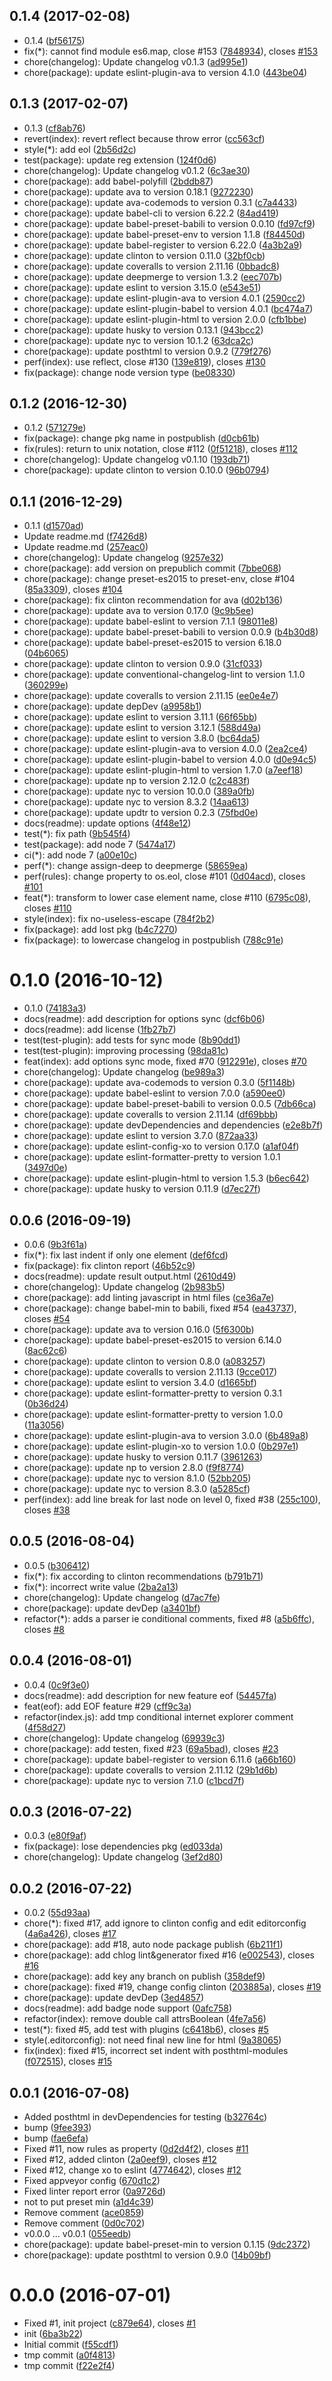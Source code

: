 <a name="0.1.4"></a>
## 0.1.4 (2017-02-08)

* 0.1.4 ([bf56175](https://github.com/gitscrum/posthtml-beautify/commit/bf56175))
* fix(*): cannot find module es6.map, close #153 ([7848934](https://github.com/gitscrum/posthtml-beautify/commit/7848934)), closes [#153](https://github.com/gitscrum/posthtml-beautify/issues/153)
* chore(changelog): Update changelog v0.1.3 ([ad995e1](https://github.com/gitscrum/posthtml-beautify/commit/ad995e1))
* chore(package): update eslint-plugin-ava to version 4.1.0 ([443be04](https://github.com/gitscrum/posthtml-beautify/commit/443be04))



<a name="0.1.3"></a>
## 0.1.3 (2017-02-07)

* 0.1.3 ([cf8ab76](https://github.com/gitscrum/posthtml-beautify/commit/cf8ab76))
* revert(index): revert reflect because throw error ([cc563cf](https://github.com/gitscrum/posthtml-beautify/commit/cc563cf))
* style(*): add eol ([2b56d2c](https://github.com/gitscrum/posthtml-beautify/commit/2b56d2c))
* test(package): update reg extension ([124f0d6](https://github.com/gitscrum/posthtml-beautify/commit/124f0d6))
* chore(changelog): Update changelog v0.1.2 ([6c3ae30](https://github.com/gitscrum/posthtml-beautify/commit/6c3ae30))
* chore(package): add babel-polyfill ([2bddb87](https://github.com/gitscrum/posthtml-beautify/commit/2bddb87))
* chore(package): update ava to version 0.18.1 ([9272230](https://github.com/gitscrum/posthtml-beautify/commit/9272230))
* chore(package): update ava-codemods to version 0.3.1 ([c7a4433](https://github.com/gitscrum/posthtml-beautify/commit/c7a4433))
* chore(package): update babel-cli to version 6.22.2 ([84ad419](https://github.com/gitscrum/posthtml-beautify/commit/84ad419))
* chore(package): update babel-preset-babili to version 0.0.10 ([fd97cf9](https://github.com/gitscrum/posthtml-beautify/commit/fd97cf9))
* chore(package): update babel-preset-env to version 1.1.8 ([f84450d](https://github.com/gitscrum/posthtml-beautify/commit/f84450d))
* chore(package): update babel-register to version 6.22.0 ([4a3b2a9](https://github.com/gitscrum/posthtml-beautify/commit/4a3b2a9))
* chore(package): update clinton to version 0.11.0 ([32bf0cb](https://github.com/gitscrum/posthtml-beautify/commit/32bf0cb))
* chore(package): update coveralls to version 2.11.16 ([0bbadc8](https://github.com/gitscrum/posthtml-beautify/commit/0bbadc8))
* chore(package): update deepmerge to version 1.3.2 ([eec707b](https://github.com/gitscrum/posthtml-beautify/commit/eec707b))
* chore(package): update eslint to version 3.15.0 ([e543e51](https://github.com/gitscrum/posthtml-beautify/commit/e543e51))
* chore(package): update eslint-plugin-ava to version 4.0.1 ([2590cc2](https://github.com/gitscrum/posthtml-beautify/commit/2590cc2))
* chore(package): update eslint-plugin-babel to version 4.0.1 ([bc474a7](https://github.com/gitscrum/posthtml-beautify/commit/bc474a7))
* chore(package): update eslint-plugin-html to version 2.0.0 ([cfb1bbe](https://github.com/gitscrum/posthtml-beautify/commit/cfb1bbe))
* chore(package): update husky to version 0.13.1 ([943bcc2](https://github.com/gitscrum/posthtml-beautify/commit/943bcc2))
* chore(package): update nyc to version 10.1.2 ([63dca2c](https://github.com/gitscrum/posthtml-beautify/commit/63dca2c))
* chore(package): update posthtml to version 0.9.2 ([779f276](https://github.com/gitscrum/posthtml-beautify/commit/779f276))
* perf(index): use reflect, close #130 ([139e819](https://github.com/gitscrum/posthtml-beautify/commit/139e819)), closes [#130](https://github.com/gitscrum/posthtml-beautify/issues/130)
* fix(package): change node version type ([be08330](https://github.com/gitscrum/posthtml-beautify/commit/be08330))



<a name="0.1.2"></a>
## 0.1.2 (2016-12-30)

* 0.1.2 ([571279e](https://github.com/gitscrum/posthtml-beautify/commit/571279e))
* fix(package): change pkg name in postpublish ([d0cb61b](https://github.com/gitscrum/posthtml-beautify/commit/d0cb61b))
* fix(rules): return to unix notation, close #112 ([0f51218](https://github.com/gitscrum/posthtml-beautify/commit/0f51218)), closes [#112](https://github.com/gitscrum/posthtml-beautify/issues/112)
* chore(changelog): Update changelog v0.1.10 ([193db71](https://github.com/gitscrum/posthtml-beautify/commit/193db71))
* chore(package): update clinton to version 0.10.0 ([96b0794](https://github.com/gitscrum/posthtml-beautify/commit/96b0794))



<a name="0.1.1"></a>
## 0.1.1 (2016-12-29)

* 0.1.1 ([d1570ad](https://github.com/gitscrum/posthtml-beautify/commit/d1570ad))
* Update readme.md ([f7426d8](https://github.com/gitscrum/posthtml-beautify/commit/f7426d8))
* Update readme.md ([257eac0](https://github.com/gitscrum/posthtml-beautify/commit/257eac0))
* chore(changelog): Update changelog ([9257e32](https://github.com/gitscrum/posthtml-beautify/commit/9257e32))
* chore(package): add version on prepublich commit ([7bbe068](https://github.com/gitscrum/posthtml-beautify/commit/7bbe068))
* chore(package): change preset-es2015 to preset-env, close #104 ([85a3309](https://github.com/gitscrum/posthtml-beautify/commit/85a3309)), closes [#104](https://github.com/gitscrum/posthtml-beautify/issues/104)
* chore(package): fix clinton recommendation for ava ([d02b136](https://github.com/gitscrum/posthtml-beautify/commit/d02b136))
* chore(package): update ava to version 0.17.0 ([9c9b5ee](https://github.com/gitscrum/posthtml-beautify/commit/9c9b5ee))
* chore(package): update babel-eslint to version 7.1.1 ([98011e8](https://github.com/gitscrum/posthtml-beautify/commit/98011e8))
* chore(package): update babel-preset-babili to version 0.0.9 ([b4b30d8](https://github.com/gitscrum/posthtml-beautify/commit/b4b30d8))
* chore(package): update babel-preset-es2015 to version 6.18.0 ([04b6065](https://github.com/gitscrum/posthtml-beautify/commit/04b6065))
* chore(package): update clinton to version 0.9.0 ([31cf033](https://github.com/gitscrum/posthtml-beautify/commit/31cf033))
* chore(package): update conventional-changelog-lint to version 1.1.0 ([360299e](https://github.com/gitscrum/posthtml-beautify/commit/360299e))
* chore(package): update coveralls to version 2.11.15 ([ee0e4e7](https://github.com/gitscrum/posthtml-beautify/commit/ee0e4e7))
* chore(package): update depDev ([a9958b1](https://github.com/gitscrum/posthtml-beautify/commit/a9958b1))
* chore(package): update eslint to version 3.11.1 ([66f65bb](https://github.com/gitscrum/posthtml-beautify/commit/66f65bb))
* chore(package): update eslint to version 3.12.1 ([588d49a](https://github.com/gitscrum/posthtml-beautify/commit/588d49a))
* chore(package): update eslint to version 3.8.0 ([bc64da5](https://github.com/gitscrum/posthtml-beautify/commit/bc64da5))
* chore(package): update eslint-plugin-ava to version 4.0.0 ([2ea2ce4](https://github.com/gitscrum/posthtml-beautify/commit/2ea2ce4))
* chore(package): update eslint-plugin-babel to version 4.0.0 ([d0e94c5](https://github.com/gitscrum/posthtml-beautify/commit/d0e94c5))
* chore(package): update eslint-plugin-html to version 1.7.0 ([a7eef18](https://github.com/gitscrum/posthtml-beautify/commit/a7eef18))
* chore(package): update np to version 2.12.0 ([c2c483f](https://github.com/gitscrum/posthtml-beautify/commit/c2c483f))
* chore(package): update nyc to version 10.0.0 ([389a0fb](https://github.com/gitscrum/posthtml-beautify/commit/389a0fb))
* chore(package): update nyc to version 8.3.2 ([14aa613](https://github.com/gitscrum/posthtml-beautify/commit/14aa613))
* chore(package): update updtr to version 0.2.3 ([75fbd0e](https://github.com/gitscrum/posthtml-beautify/commit/75fbd0e))
* docs(readme): update options ([4f48e12](https://github.com/gitscrum/posthtml-beautify/commit/4f48e12))
* test(*): fix path ([9b545f4](https://github.com/gitscrum/posthtml-beautify/commit/9b545f4))
* test(package): add node 7 ([5474a17](https://github.com/gitscrum/posthtml-beautify/commit/5474a17))
* ci(*): add node 7 ([a00e10c](https://github.com/gitscrum/posthtml-beautify/commit/a00e10c))
* perf(*): change assign-deep to deepmerge ([58659ea](https://github.com/gitscrum/posthtml-beautify/commit/58659ea))
* perf(rules): change property to os.eol, close #101 ([0d04acd](https://github.com/gitscrum/posthtml-beautify/commit/0d04acd)), closes [#101](https://github.com/gitscrum/posthtml-beautify/issues/101)
* feat(*): transform to lower case element name, close #110 ([6795c08](https://github.com/gitscrum/posthtml-beautify/commit/6795c08)), closes [#110](https://github.com/gitscrum/posthtml-beautify/issues/110)
* style(index): fix no-useless-escape ([784f2b2](https://github.com/gitscrum/posthtml-beautify/commit/784f2b2))
* fix(package): add lost pkg ([b4c7270](https://github.com/gitscrum/posthtml-beautify/commit/b4c7270))
* fix(package): to lowercase changelog in postpublish ([788c91e](https://github.com/gitscrum/posthtml-beautify/commit/788c91e))



<a name="0.1.0"></a>
# 0.1.0 (2016-10-12)

* 0.1.0 ([74183a3](https://github.com/gitscrum/posthtml-beautify/commit/74183a3))
* docs(readme): add description for options sync ([dcf6b06](https://github.com/gitscrum/posthtml-beautify/commit/dcf6b06))
* docs(readme): add license ([1fb27b7](https://github.com/gitscrum/posthtml-beautify/commit/1fb27b7))
* test(test-plugin): add tests for sync mode ([8b90dd1](https://github.com/gitscrum/posthtml-beautify/commit/8b90dd1))
* test(test-plugin): improving processing ([98da81c](https://github.com/gitscrum/posthtml-beautify/commit/98da81c))
* feat(index): add options sync mode, fixed #70 ([912291e](https://github.com/gitscrum/posthtml-beautify/commit/912291e)), closes [#70](https://github.com/gitscrum/posthtml-beautify/issues/70)
* chore(changelog): Update changelog ([be989a3](https://github.com/gitscrum/posthtml-beautify/commit/be989a3))
* chore(package): update ava-codemods to version 0.3.0 ([5f1148b](https://github.com/gitscrum/posthtml-beautify/commit/5f1148b))
* chore(package): update babel-eslint to version 7.0.0 ([a590ee0](https://github.com/gitscrum/posthtml-beautify/commit/a590ee0))
* chore(package): update babel-preset-babili to version 0.0.5 ([7db66ca](https://github.com/gitscrum/posthtml-beautify/commit/7db66ca))
* chore(package): update coveralls to version 2.11.14 ([df69bbb](https://github.com/gitscrum/posthtml-beautify/commit/df69bbb))
* chore(package): update devDependencies and dependencies ([e2e8b7f](https://github.com/gitscrum/posthtml-beautify/commit/e2e8b7f))
* chore(package): update eslint to version 3.7.0 ([872aa33](https://github.com/gitscrum/posthtml-beautify/commit/872aa33))
* chore(package): update eslint-config-xo to version 0.17.0 ([a1af04f](https://github.com/gitscrum/posthtml-beautify/commit/a1af04f))
* chore(package): update eslint-formatter-pretty to version 1.0.1 ([3497d0e](https://github.com/gitscrum/posthtml-beautify/commit/3497d0e))
* chore(package): update eslint-plugin-html to version 1.5.3 ([b6ec642](https://github.com/gitscrum/posthtml-beautify/commit/b6ec642))
* chore(package): update husky to version 0.11.9 ([d7ec27f](https://github.com/gitscrum/posthtml-beautify/commit/d7ec27f))



<a name="0.0.6"></a>
## 0.0.6 (2016-09-19)

* 0.0.6 ([9b3f61a](https://github.com/gitscrum/posthtml-beautify/commit/9b3f61a))
* fix(*): fix last indent if only one element ([def6fcd](https://github.com/gitscrum/posthtml-beautify/commit/def6fcd))
* fix(package): fix clinton report ([46b52c9](https://github.com/gitscrum/posthtml-beautify/commit/46b52c9))
* docs(readme): update result output.html ([2610d49](https://github.com/gitscrum/posthtml-beautify/commit/2610d49))
* chore(changelog): Update changelog ([2b983b5](https://github.com/gitscrum/posthtml-beautify/commit/2b983b5))
* chore(package): add linting javascript in html files ([ce36a7e](https://github.com/gitscrum/posthtml-beautify/commit/ce36a7e))
* chore(package): change babel-min to babili, fixed #54 ([ea43737](https://github.com/gitscrum/posthtml-beautify/commit/ea43737)), closes [#54](https://github.com/gitscrum/posthtml-beautify/issues/54)
* chore(package): update ava to version 0.16.0 ([5f6300b](https://github.com/gitscrum/posthtml-beautify/commit/5f6300b))
* chore(package): update babel-preset-es2015 to version 6.14.0 ([8ac62c6](https://github.com/gitscrum/posthtml-beautify/commit/8ac62c6))
* chore(package): update clinton to version 0.8.0 ([a083257](https://github.com/gitscrum/posthtml-beautify/commit/a083257))
* chore(package): update coveralls to version 2.11.13 ([9cce017](https://github.com/gitscrum/posthtml-beautify/commit/9cce017))
* chore(package): update eslint to version 3.4.0 ([d1665bf](https://github.com/gitscrum/posthtml-beautify/commit/d1665bf))
* chore(package): update eslint-formatter-pretty to version 0.3.1 ([0b36d24](https://github.com/gitscrum/posthtml-beautify/commit/0b36d24))
* chore(package): update eslint-formatter-pretty to version 1.0.0 ([11a3056](https://github.com/gitscrum/posthtml-beautify/commit/11a3056))
* chore(package): update eslint-plugin-ava to version 3.0.0 ([6b489a8](https://github.com/gitscrum/posthtml-beautify/commit/6b489a8))
* chore(package): update eslint-plugin-xo to version 1.0.0 ([0b297e1](https://github.com/gitscrum/posthtml-beautify/commit/0b297e1))
* chore(package): update husky to version 0.11.7 ([3961263](https://github.com/gitscrum/posthtml-beautify/commit/3961263))
* chore(package): update np to version 2.8.0 ([f9f8774](https://github.com/gitscrum/posthtml-beautify/commit/f9f8774))
* chore(package): update nyc to version 8.1.0 ([52bb205](https://github.com/gitscrum/posthtml-beautify/commit/52bb205))
* chore(package): update nyc to version 8.3.0 ([a5285cf](https://github.com/gitscrum/posthtml-beautify/commit/a5285cf))
* perf(index): add line break for last node on level 0, fixed #38 ([255c100](https://github.com/gitscrum/posthtml-beautify/commit/255c100)), closes [#38](https://github.com/gitscrum/posthtml-beautify/issues/38)



<a name="0.0.5"></a>
## 0.0.5 (2016-08-04)

* 0.0.5 ([b306412](https://github.com/gitscrum/posthtml-beautify/commit/b306412))
* fix(*): fix according to clinton recommendations ([b791b71](https://github.com/gitscrum/posthtml-beautify/commit/b791b71))
* fix(*): incorrect write value ([2ba2a13](https://github.com/gitscrum/posthtml-beautify/commit/2ba2a13))
* chore(changelog): Update changelog ([d7ac7fe](https://github.com/gitscrum/posthtml-beautify/commit/d7ac7fe))
* chore(package): update devDep ([a3401bf](https://github.com/gitscrum/posthtml-beautify/commit/a3401bf))
* refactor(*): adds a parser ie conditional comments, fixed #8 ([a5b6ffc](https://github.com/gitscrum/posthtml-beautify/commit/a5b6ffc)), closes [#8](https://github.com/gitscrum/posthtml-beautify/issues/8)



<a name="0.0.4"></a>
## 0.0.4 (2016-08-01)

* 0.0.4 ([0c9f3e0](https://github.com/gitscrum/posthtml-beautify/commit/0c9f3e0))
* docs(readme): add description for new feature eof ([54457fa](https://github.com/gitscrum/posthtml-beautify/commit/54457fa))
* feat(eof): add EOF feature #29 ([cff9c3a](https://github.com/gitscrum/posthtml-beautify/commit/cff9c3a))
* refactor(index.js): add tmp conditional internet explorer comment ([4f58d27](https://github.com/gitscrum/posthtml-beautify/commit/4f58d27))
* chore(changelog): Update changelog ([69939c3](https://github.com/gitscrum/posthtml-beautify/commit/69939c3))
* chore(package): add testen, fixed #23 ([69a5bad](https://github.com/gitscrum/posthtml-beautify/commit/69a5bad)), closes [#23](https://github.com/gitscrum/posthtml-beautify/issues/23)
* chore(package): update babel-register to version 6.11.6 ([a66b160](https://github.com/gitscrum/posthtml-beautify/commit/a66b160))
* chore(package): update coveralls to version 2.11.12 ([29b1d6b](https://github.com/gitscrum/posthtml-beautify/commit/29b1d6b))
* chore(package): update nyc to version 7.1.0 ([c1bcd7f](https://github.com/gitscrum/posthtml-beautify/commit/c1bcd7f))



<a name="0.0.3"></a>
## 0.0.3 (2016-07-22)

* 0.0.3 ([e80f9af](https://github.com/gitscrum/posthtml-beautify/commit/e80f9af))
* fix(package): lose dependencies pkg ([ed033da](https://github.com/gitscrum/posthtml-beautify/commit/ed033da))
* chore(changelog): Update changelog ([3ef2d80](https://github.com/gitscrum/posthtml-beautify/commit/3ef2d80))



<a name="0.0.2"></a>
## 0.0.2 (2016-07-22)

* 0.0.2 ([55d93aa](https://github.com/gitscrum/posthtml-beautify/commit/55d93aa))
* chore(*): fixed #17, add ignore to clinton config and edit editorconfig ([4a6a426](https://github.com/gitscrum/posthtml-beautify/commit/4a6a426)), closes [#17](https://github.com/gitscrum/posthtml-beautify/issues/17)
* chore(package): add #18, auto node package publish ([6b211f1](https://github.com/gitscrum/posthtml-beautify/commit/6b211f1))
* chore(package): add chlog lint&generator fixed #16 ([e002543](https://github.com/gitscrum/posthtml-beautify/commit/e002543)), closes [#16](https://github.com/gitscrum/posthtml-beautify/issues/16)
* chore(package): add key any branch on publish ([358def9](https://github.com/gitscrum/posthtml-beautify/commit/358def9))
* chore(package): fixed #19, change config clinton ([203885a](https://github.com/gitscrum/posthtml-beautify/commit/203885a)), closes [#19](https://github.com/gitscrum/posthtml-beautify/issues/19)
* chore(package): update devDep ([3ed4857](https://github.com/gitscrum/posthtml-beautify/commit/3ed4857))
* docs(readme): add badge node support ([0afc758](https://github.com/gitscrum/posthtml-beautify/commit/0afc758))
* refactor(index): remove double call attrsBoolean ([4fe7a56](https://github.com/gitscrum/posthtml-beautify/commit/4fe7a56))
* test(*): fixed #5, add test with plugins ([c6418b6](https://github.com/gitscrum/posthtml-beautify/commit/c6418b6)), closes [#5](https://github.com/gitscrum/posthtml-beautify/issues/5)
* style(.editorconfig): not need final new line for html ([9a38065](https://github.com/gitscrum/posthtml-beautify/commit/9a38065))
* fix(index): fixed #15, incorrect set indent with posthtml-modules ([f072515](https://github.com/gitscrum/posthtml-beautify/commit/f072515)), closes [#15](https://github.com/gitscrum/posthtml-beautify/issues/15)



<a name="0.0.1"></a>
## 0.0.1 (2016-07-08)

* Added posthtml in devDependencies for testing ([b32764c](https://github.com/gitscrum/posthtml-beautify/commit/b32764c))
* bump ([9fee393](https://github.com/gitscrum/posthtml-beautify/commit/9fee393))
* bump ([fae6efa](https://github.com/gitscrum/posthtml-beautify/commit/fae6efa))
* Fixed #11, now rules as property ([0d2d4f2](https://github.com/gitscrum/posthtml-beautify/commit/0d2d4f2)), closes [#11](https://github.com/gitscrum/posthtml-beautify/issues/11)
* Fixed #12, added clinton ([2a0eef9](https://github.com/gitscrum/posthtml-beautify/commit/2a0eef9)), closes [#12](https://github.com/gitscrum/posthtml-beautify/issues/12)
* Fixed #12, change xo to eslint ([4774642](https://github.com/gitscrum/posthtml-beautify/commit/4774642)), closes [#12](https://github.com/gitscrum/posthtml-beautify/issues/12)
* Fixed appveyor config ([670d1c2](https://github.com/gitscrum/posthtml-beautify/commit/670d1c2))
* Fixed linter report error ([0a9726d](https://github.com/gitscrum/posthtml-beautify/commit/0a9726d))
* not to put preset min ([a1d4c39](https://github.com/gitscrum/posthtml-beautify/commit/a1d4c39))
* Remove comment ([ace0859](https://github.com/gitscrum/posthtml-beautify/commit/ace0859))
* Remove comment ([0d0c702](https://github.com/gitscrum/posthtml-beautify/commit/0d0c702))
* v0.0.0 ... v0.0.1 ([055eedb](https://github.com/gitscrum/posthtml-beautify/commit/055eedb))
* chore(package): update babel-preset-min to version 0.1.15 ([9dc2372](https://github.com/gitscrum/posthtml-beautify/commit/9dc2372))
* chore(package): update posthtml to version 0.9.0 ([14b09bf](https://github.com/gitscrum/posthtml-beautify/commit/14b09bf))



<a name="0.0.0"></a>
# 0.0.0 (2016-07-01)

* Fixed #1, init project ([c879e64](https://github.com/gitscrum/posthtml-beautify/commit/c879e64)), closes [#1](https://github.com/gitscrum/posthtml-beautify/issues/1)
* init ([6ba3b22](https://github.com/gitscrum/posthtml-beautify/commit/6ba3b22))
* Initial commit ([f55cdf1](https://github.com/gitscrum/posthtml-beautify/commit/f55cdf1))
* tmp commit ([a0f4813](https://github.com/gitscrum/posthtml-beautify/commit/a0f4813))
* tmp commit ([f22e2f4](https://github.com/gitscrum/posthtml-beautify/commit/f22e2f4))



